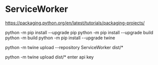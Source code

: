 # ServiceWorker
https://packaging.python.org/en/latest/tutorials/packaging-projects/

python -m pip install --upgrade pip
python -m pip install --upgrade build
python -m build
python -m pip install --upgrade twine

python -m twine upload --repository ServiceWorker dist/*

python -m twine upload dist/*
enter api key 